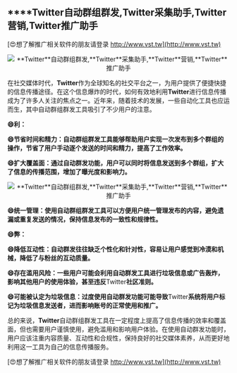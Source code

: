 ## ****Twitter**自动群组群发,**Twitter**采集助手,**Twitter**营销,**Twitter**推广助手**

[😍想了解推广相关软件的朋友请登录 http://www.vst.tw](http://www.vst.tw)

 <center><img src="https://vst.tw/MP4/tuiguang/png/0.png" alt="**Twitter**自动群组群发,**Twitter**采集助手,**Twitter**营销,**Twitter**推广助手"></center>

在社交媒体时代，**Twitter**作为全球知名的社交平台之一，为用户提供了便捷快捷的信息传播途径。在这个信息爆炸的时代，如何有效地利用**Twitter**进行信息传播成为了许多人关注的焦点之一。近年来，随着技术的发展，一些自动化工具也应运而生，其中自动群组群发工具吸引了不少用户的注意。

**😄利：**

**😄节省时间和精力：自动群组群发工具能够帮助用户实现一次发布到多个群组的操作，节省了用户手动逐个发送的时间和精力，提高了工作效率。**

**😄扩大覆盖面：通过自动群发功能，用户可以同时将信息发送到多个群组，扩大了信息的传播范围，增加了曝光度和影响力。**

 <center><img src="https://vst.tw/MP4/tuiguang/png/2.png" alt="**Twitter**自动群组群发,**Twitter**采集助手,**Twitter**营销,**Twitter**推广助手"></center>

**😄统一管理：使用自动群组群发工具可以方便用户统一管理发布的内容，避免遗漏或重复发送的情况，保持信息发布的一致性和规律性。**

**😄弊：**

**😄降低互动性：自动群发往往缺乏个性化和针对性，容易让用户感觉到冷漠和机械，降低了与粉丝的互动质量。**

**😄存在滥用风险：一些用户可能会利用自动群发工具进行垃圾信息或广告轰炸，影响其他用户的使用体验，甚至违反**Twitter**社区准则。**

**😄可能被认定为垃圾信息：过度使用自动群发功能可能导致**Twitter**系统将用户标记为垃圾信息发送者，进而影响账号的正常使用和推广。**

总的来说，**Twitter**自动群组群发工具在一定程度上提高了信息传播的效率和覆盖面，但也需要用户谨慎使用，避免滥用和影响用户体验。在使用自动群发功能时，用户应该注重内容质量、互动性和合规性，保持良好的社交媒体素养，从而更好地利用这一工具为自己的信息传播服务。

[😍想了解推广相关软件的朋友请登录 http://www.vst.tw](http://www.vst.tw)



